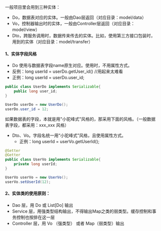 一般项目里会用到三种实体：


* Do，数据表对应的实体。一般由Dao层返回（对应目录：model/data）
* Vo，控制器输出时的实体，一般由Controller层返回（对应目录：model/view）
* Dto，跨服务调用时，数据传来传去的实体。比如，使用第三方接口包装时，用到的实体（对应目录：model/transfer）


#### 1、实体字段风格

*  Do 使用与数据表字段name原生对应。使用时，不用属性方式。
* 反例：long userId = userDo.getUser_id() //用起来太难看
* 正例：long userId = userDo.user_id;

```java
public class UserDo implements Serializable{
    public long user_id;
}

UserDo userDo = new UserDo();
userDo.user_id = 12;
```


如果数据表的字段，本就是用"小驼峰式"风格的，那采用下面的风格。（一般数据表字段，都采用：xxx_xxx 风格）

* Dto、Vo。字段名统一用“小驼峰式”风格，且使用属性方式。
    * 正例：long userId = userVo.getUserId();


```java
@Setter
@Getter
public class UserVo implements Serializable{
    private long userId;
}

UserVo userVo = new UserVo();
userVo.setUserId(12);
```



#### 2、实体类的使用原则：

* Dao 层，用 Do 或 List[Do] 输出
* Service 层，用强类型结构输出，不得输出Map之类的弱类型。缓存控制和事务控制也按排在这一层
* Controller 层，用 Vo （强类型） 或者 Map（弱类型）输出